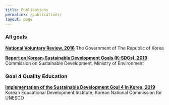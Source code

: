 ```yaml
---
title: Publications
permalink: /publications/
layout: page
---
```


### All goals

**[National Voluntary Review, 2016](https://sustainabledevelopment.un.org/content/documents/10632National%20Voluntary%20Review%20Report%20(rev_final).pdf)**
The Government of The Republic of Korea

**[Report on Korean-Sustainable Development Goals (K-SDGs), 2019](http://ncsd.go.kr/api/1572586270021_K-SDGs_report_eng.pdf)**
Commission on Sustainable Development, Ministry of Environment



### Goal 4 Quality Education

**[Implementation of the Sustainable Development Goal 4 in Korea, 2019](https://www.unesco.or.kr/assets/data/publication/E4KJFanlhqi5grExbuAMt381VonZeE_1568794687_2.pdf)**
Korean Educational Development Institute, Korean National Commission for UNESCO
